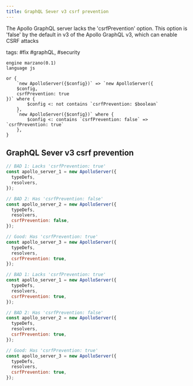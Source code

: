 ```yaml
---
title: GraphQL Sever v3 csrf prevention
---
```


The Apollo GraphQL server lacks the 'csrfPrevention' option. This option is 'false' by the default in v3 of the Apollo GraphQL v3, which can enable CSRF attacks

tags: #fix #graphQL, #security

```grit
engine marzano(0.1)
language js

or {
    `new ApolloServer({$config})` => `new ApolloServer({
    $config,
    csrfPrevention: true
})` where {
        $config <: not contains `csrfPrevention: $boolean`
    },
    `new ApolloServer({$config})` where {
        $config <: contains `csrfPrevention: false` => `csrfPrevention: true`
    },
}
```

## GraphQL Sever v3 csrf prevention

```javascript
// BAD 1: Lacks 'csrfPrevention: true'
const apollo_server_1 = new ApolloServer({
  typeDefs,
  resolvers,
});

// BAD 2: Has 'csrfPrevention: false'
const apollo_server_2 = new ApolloServer({
  typeDefs,
  resolvers,
  csrfPrevention: false,
});

// Good: Has 'csrfPrevention: true'
const apollo_server_3 = new ApolloServer({
  typeDefs,
  resolvers,
  csrfPrevention: true,
});
```

```javascript
// BAD 1: Lacks 'csrfPrevention: true'
const apollo_server_1 = new ApolloServer({
  typeDefs,
  resolvers,
  csrfPrevention: true,
});

// BAD 2: Has 'csrfPrevention: false'
const apollo_server_2 = new ApolloServer({
  typeDefs,
  resolvers,
  csrfPrevention: true,
});

// Good: Has 'csrfPrevention: true'
const apollo_server_3 = new ApolloServer({
  typeDefs,
  resolvers,
  csrfPrevention: true,
});
```
